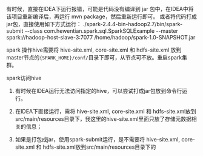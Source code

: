 有时候，直接在IDEA下运行报错，可能是代码没有编译到 jar 包中，在IDEA中将该项目重新编译后，再运行 mvn package，然后重新运行即可。
或者将代码打成jar包，直接使用如下方式运行：
./spark-2.4.4-bin-hadoop2.7/bin/spark-submit --class com.hewentian.spark.sql.SparkSQLExample --master spark://hadoop-host-slave-3:7077 /home/hadoop/spark-1.0-SNAPSHOT.jar

spark 操作hive需要将 hive-site.xml, core-site.xml 和 hdfs-site.xml 放到master节点的`{SPARK_HOME}/conf/`目录下即可，从节点可不放。重启spark集群。


spark访问hive
1. 有时候在IDEA运行无法访问指定的hive，可以尝试打成jar包放到命令行运行。

2. 在IDEA下直接运行，需将 hive-site.xml, core-site.xml 和 hdfs-site.xml放到src/main/resources目录下，我这里的hive-site.xml里面只放了存储元数据相关的信息；

3. 如果是打包成jar，使用spark-submit运行，是不需要将 hive-site.xml, core-site.xml 和 hdfs-site.xml放到src/main/resources目录下的

